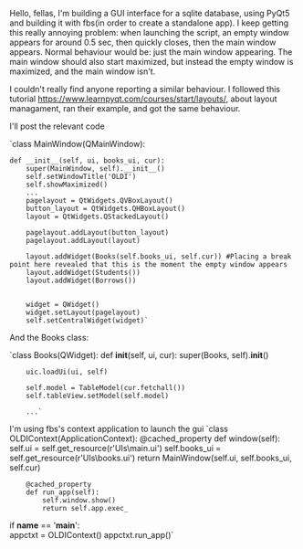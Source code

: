 Hello, fellas, I'm building a GUI interface for a sqlite database, using PyQt5 and building it with fbs(in order to create a standalone app). I keep getting this really annoying problem: when launching the script, an empty window appears for around 0.5 sec, then quickly closes, then the main window appears. Normal behaviour would be: just the main window appearing. The main window should also start maximized, but instead the empty window is maximized, and the main window isn't.

I couldn't really find anyone reporting a similar behaviour. I followed this tutorial https://www.learnpyqt.com/courses/start/layouts/, about layout managament, ran their example, and got the same behaviour.


I'll post the relevant code

`class MainWindow(QMainWindow): 

    def __init__(self, ui, books_ui, cur):
        super(MainWindow, self).__init__()
        self.setWindowTitle('OLDI')
        self.showMaximized()
        ...
        pagelayout = QtWidgets.QVBoxLayout()
        button_layout = QtWidgets.QHBoxLayout()
        layout = QtWidgets.QStackedLayout()

        pagelayout.addLayout(button_layout)
        pagelayout.addLayout(layout)

        layout.addWidget(Books(self.books_ui, self.cur)) #Placing a break point here revealed that this is the moment the empty window appears
        layout.addWidget(Students())
        layout.addWidget(Borrows())


        widget = QWidget()
        widget.setLayout(pagelayout)
        self.setCentralWidget(widget)`

And the Books class:

`class Books(QWidget):
    def __init__(self, ui, cur):
        super(Books, self).__init__()

        uic.loadUi(ui, self)
        
        self.model = TableModel(cur.fetchall())
        self.tableView.setModel(self.model)

        ...`

I'm using fbs's context application to launch the gui
`class OLDIContext(ApplicationContext):
        @cached_property
        def window(self):
            self.ui = self.get_resource(r'UIs\main.ui')
            self.books_ui = self.get_resource(r'UIs\books.ui')
            return MainWindow(self.ui, self.books_ui, self.cur)
            
        @cached_property
        def run_app(self):
            self.window.show()
            return self.app.exec_

if __name__ == '__main__':  
    appctxt = OLDIContext()
    appctxt.run_app()`



